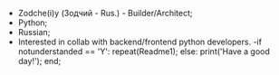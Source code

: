- Zodche(i)y (Зодчий - Rus.) - Builder/Architect;
- Python;
- Russian;
- Interested in collab with backend/frontend python developers.
 -if notunderstanded == 'Y': 
repeat(Readme1); 
else: 
print('Have a good day!'); 
end; 
